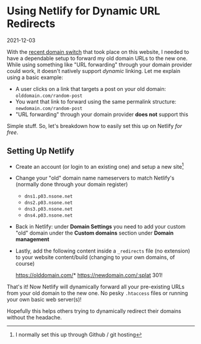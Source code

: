 # Using Netlify for Dynamic URL Redirects

2021-12-03

With the [recent domain switch](/minor-website-changes/) that took place on this website, I needed to have a dependable setup to forward my old domain URLs to the new one. While using something like "URL forwarding" through your domain provider could work, it doesn't natively support *dynamic* linking. Let me explain using a basic example:

- A user clicks on a link that targets a post on your old domain:<br> `olddomain.com/random-post`
- You want that link to forward using the same permalink structure:<br> `newdomain.com/random-post`
- "URL forwarding" through your domain provider **does not** support this

Simple stuff. So, let's breakdown how to easily set this up on Netlify *for free*.

## Setting Up Netlify

- Create an account (or login to an existing one) and setup a new site[^1]
- Change your "old" domain name nameservers to match Netlify's (normally done through your domain register)
  - `dns1.p03.nsone.net`
  - `dns2.p03.nsone.net`
  - `dns3.p03.nsone.net`
  - `dns4.p03.nsone.net`
- Back in Netlify: under **Domain Settings** you need to add your custom "old" domain under the **Custom domains** section under **Domain management**
- Lastly, add the following content inside a `_redirects` file (no extension) to your website content/build (changing to your own domains, of course)


    https://olddomain.com/* https://newdomain.com/:splat 301!


That's it! Now Netlify will dynamically forward all your pre-existing URLs from your old domain to the new one. No pesky `.htaccess` files or running your own basic web server(s)!

Hopefully this helps others trying to dynamically redirect their domains without the headache.

[^1]: I normally set this up through Github / git hosting

